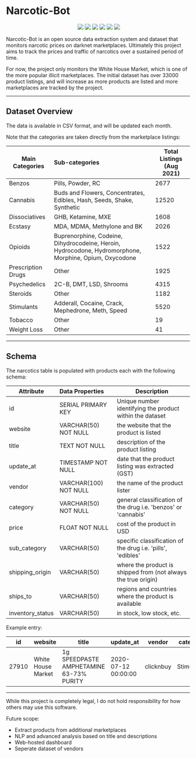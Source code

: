 Narcotic-Bot
==============================

<p align="center">
  
<img src="">

<img src="https://img.shields.io/github/license/adamlabrash/Narcotic-Bot" >


<img src="https://badges.frapsoft.com/os/v1/open-source.svg?v=103" >

<img src="https://img.shields.io/pypi/pyversions/selenium">

<img src="https://camo.githubusercontent.com/f14087986b1e42f4fd93d7f1d266c0b059236febb6f9f052311f60de2c0309da/68747470733a2f2f696d672e736869656c64732e696f2f7374617469632f76313f7374796c653d666f722d7468652d6261646765266d6573736167653d546f722b50726f6a65637426636f6c6f723d374534373938266c6f676f3d546f722b50726f6a656374266c6f676f436f6c6f723d464646464646266c6162656c3d">

<img src="https://camo.githubusercontent.com/4ec342876a40b53ffc6230a41196528690f9f42b1098fd354df46c649720b4c6/68747470733a2f2f696d672e736869656c64732e696f2f7374617469632f76313f7374796c653d666f722d7468652d6261646765266d6573736167653d446f636b657226636f6c6f723d323439364544266c6f676f3d446f636b6572266c6f676f436f6c6f723d464646464646266c6162656c3d">

<img src="https://img.shields.io/badge/PRs-welcome-brightgreen.svg?style=flat">
</p>

Narcotic-Bot is an open source data extraction system and dataset that monitors narcotic prices on darknet marketplaces. Ultimately this project aims to track the prices and traffic of narcotics over a sustained period of time.

For now, the project only monitors the White House Market, which is one of the more popular illicit marketplaces. The initial dataset has over 33000 product listings, and will increase as more products are listed and more marketplaces are tracked by the project.


-----

## Dataset Overview

The data is available in CSV format, and will be updated each month.

Note that the categories are taken directly from the marketplace listings:


| Main Categories        | Sub-categories           | Total Listings (Aug 2021) |
| ------------- |:-------------| ---|
| Benzos      | Pills, Powder, RC | 2677 |
| Cannabis      | Buds and Flowers, Concentrates, Edibles, Hash, Seeds, Shake, Synthetic    | 12520 |
| Dissociatives | GHB, Ketamine, MXE     | 1608 |
| Ecstasy      | MDA, MDMA, Methylone and BK     | 2026 |
| Opioids | Buprenorphine, Codeine, Dihydrocodeine, Heroin, Hydrocodone, Hydromorphone, Morphine, Opium, Oxycodone    | 1522 |
| Prescription Drugs      | Other      | 1925 |
| Psychedelics | 2C-B, DMT, LSD, Shrooms      | 4315 |
| Steroids      | Other      | 1182 |
| Stimulants | Adderall, Cocaine, Crack, Mephedrone, Meth, Speed     | 5520 |
| Tobacco      | Other      | 19 |
| Weight Loss | Other      | 41 |


-----

## Schema

The narcotics table is populated with products each with the following schema:

| Attribute | Data Properties | Description |
| ----- |:-----| ------------|
| id | SERIAL PRIMARY KEY | Unique number identifying the product within the dataset|
| website | VARCHAR(50) NOT NULL | the website that the product is listed |
| title | TEXT NOT NULL | description of the product listing |
| update_at | TIMESTAMP NOT NULL | date that the product listing was extracted (GST) |
| vendor | VARCHAR(100) NOT NULL | the name of the product lister |
| category | VARCHAR(50) NOT NULL | general classification of the drug i.e. 'benzos' or 'cannabis'|
| price | FLOAT NOT NULL | cost of the product in USD |
| sub_category | VARCHAR(50) | specific classification of the drug i.e. 'pills', 'edibles' |
| shipping_origin | VARCHAR(50) | where the product is shipped from (not always the true origin) |
| ships_to | VARCHAR(50) | regions and countries where the product is available |
| inventory_status | VARCHAR(50) | in stock, low stock, etc. |


Example entry:

| id | website | title | update_at | vendor | category | price | sub_category | shipping_origin | ships_to | inventory_status |
|--- | --- | --- | --- | --- | --- | --- | --- | --- | --- | --- |
| 27910 | White House Market | 1g SPEEDPASTE AMPHETAMINE 63-73% PURITY | 2020-07-12 00:00:00 | clicknbuy | Stimulants | 9.24 | Speed | Netherlands | Worldwide | In stock |


-----

While this project is completely legal, I do not hold responsibility for how others may use this software.

Future scope:
* Extract products from additional marketplaces
* NLP and advanced analysis based on title and descriptions
* Web-hosted dashboard
* Seperate dataset of vendors